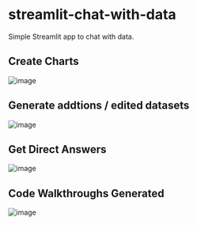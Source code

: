 # streamlit-chat-with-data
Simple Streamlit app to chat with data.

## Create Charts
![image](https://github.com/user-attachments/assets/4057115d-629f-4b33-a3d6-9fd82fe1c841)

## Generate addtions / edited datasets
![image](https://github.com/user-attachments/assets/e933421c-85c0-42f6-bf1b-b417dc4938c6)

## Get Direct Answers
![image](https://github.com/user-attachments/assets/64e5c224-384d-400a-ba93-6a0c87a42c63)

## Code Walkthroughs Generated
![image](https://github.com/user-attachments/assets/2028bce2-4843-4b41-a25e-30285a8e6694)
